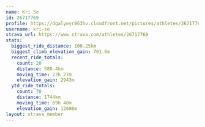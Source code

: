 ```yaml
---
name: Kri So
id: 26717769
profile: https://dgalywyr863hv.cloudfront.net/pictures/athletes/26717769/7761026/13/large.jpg
username: kri-so
strava_url: https://www.strava.com/athletes/26717769
stats:
  biggest_ride_distance: 100.25km
  biggest_climb_elevation_gain: 701.6m
  recent_ride_totals:
    count: 20
    distance: 580.4km
    moving_time: 22h 27m
    elevation_gain: 2943m
  ytd_ride_totals:
    count: 70
    distance: 1744km
    moving_time: 69h 48m
    elevation_gain: 12686m
layout: strava_member
--- 
```

